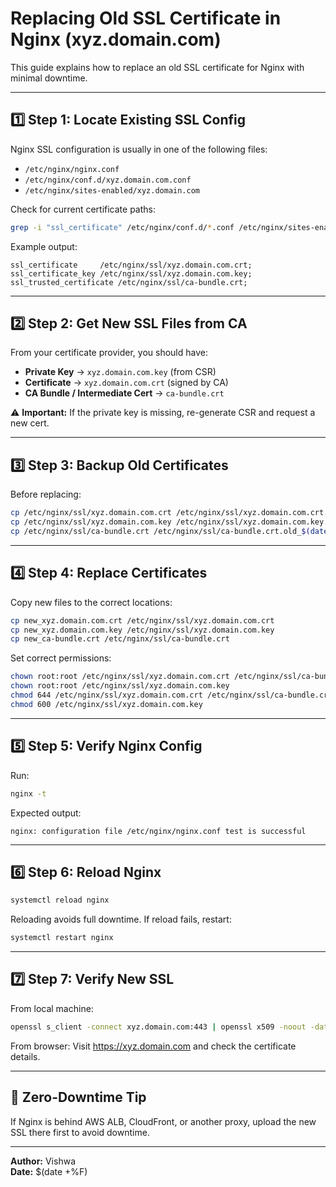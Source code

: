 
# Replacing Old SSL Certificate in Nginx (xyz.domain.com)

This guide explains how to replace an old SSL certificate for Nginx with minimal downtime.

---

## 1️⃣ Step 1: Locate Existing SSL Config

Nginx SSL configuration is usually in one of the following files:
- `/etc/nginx/nginx.conf`
- `/etc/nginx/conf.d/xyz.domain.com.conf`
- `/etc/nginx/sites-enabled/xyz.domain.com`

Check for current certificate paths:
```bash
grep -i "ssl_certificate" /etc/nginx/conf.d/*.conf /etc/nginx/sites-enabled/* 2>/dev/null
```
Example output:
```
ssl_certificate     /etc/nginx/ssl/xyz.domain.com.crt;
ssl_certificate_key /etc/nginx/ssl/xyz.domain.com.key;
ssl_trusted_certificate /etc/nginx/ssl/ca-bundle.crt;
```

---

## 2️⃣ Step 2: Get New SSL Files from CA

From your certificate provider, you should have:
- **Private Key** → `xyz.domain.com.key` (from CSR)
- **Certificate** → `xyz.domain.com.crt` (signed by CA)
- **CA Bundle / Intermediate Cert** → `ca-bundle.crt`

⚠ **Important:** If the private key is missing, re-generate CSR and request a new cert.

---

## 3️⃣ Step 3: Backup Old Certificates

Before replacing:
```bash
cp /etc/nginx/ssl/xyz.domain.com.crt /etc/nginx/ssl/xyz.domain.com.crt.old_$(date +%F)
cp /etc/nginx/ssl/xyz.domain.com.key /etc/nginx/ssl/xyz.domain.com.key.old_$(date +%F)
cp /etc/nginx/ssl/ca-bundle.crt /etc/nginx/ssl/ca-bundle.crt.old_$(date +%F)
```

---

## 4️⃣ Step 4: Replace Certificates

Copy new files to the correct locations:
```bash
cp new_xyz.domain.com.crt /etc/nginx/ssl/xyz.domain.com.crt
cp new_xyz.domain.com.key /etc/nginx/ssl/xyz.domain.com.key
cp new_ca-bundle.crt /etc/nginx/ssl/ca-bundle.crt
```

Set correct permissions:
```bash
chown root:root /etc/nginx/ssl/xyz.domain.com.crt /etc/nginx/ssl/ca-bundle.crt
chown root:root /etc/nginx/ssl/xyz.domain.com.key
chmod 644 /etc/nginx/ssl/xyz.domain.com.crt /etc/nginx/ssl/ca-bundle.crt
chmod 600 /etc/nginx/ssl/xyz.domain.com.key
```

---

## 5️⃣ Step 5: Verify Nginx Config

Run:
```bash
nginx -t
```
Expected output:
```
nginx: configuration file /etc/nginx/nginx.conf test is successful
```

---

## 6️⃣ Step 6: Reload Nginx

```bash
systemctl reload nginx
```
Reloading avoids full downtime. If reload fails, restart:
```bash
systemctl restart nginx
```

---

## 7️⃣ Step 7: Verify New SSL

From local machine:
```bash
openssl s_client -connect xyz.domain.com:443 | openssl x509 -noout -dates -subject -issuer
```

From browser: Visit https://xyz.domain.com and check the certificate details.

---

## 🔹 Zero-Downtime Tip

If Nginx is behind AWS ALB, CloudFront, or another proxy, upload the new SSL there first to avoid downtime.

---

**Author:** Vishwa  
**Date:** $(date +%F)
